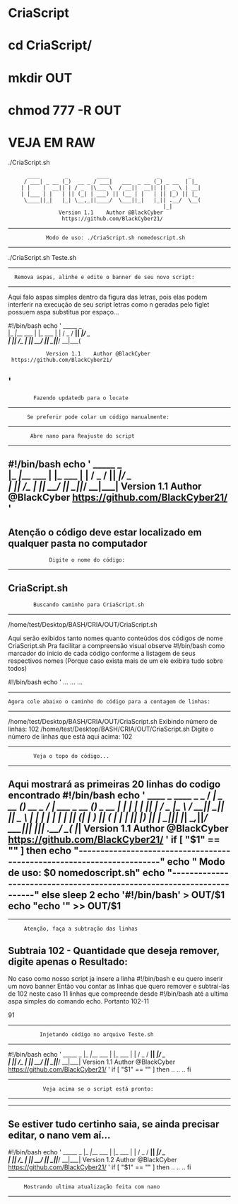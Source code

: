 # CriaScript

# cd CriaScript/
# mkdir OUT
# chmod 777 -R OUT

# VEJA EM RAW

./CriaScript.sh 

		  ____        _         ____               _         _
		 / ___| _ __ (_)  __ _ / ___|   ___  _ __ (_) _ __  | |_
		| |    |  __|| | / _  |\___ \  / __||  __|| ||  _ \ | __|
		| |___ | |   | || (_| | ___) || (__ | |   | || |_) || |_
		 \____||_|   |_| \__,_||____/  \___||_|   |_|| .__/  \__(
		                                             |_|
            		Version 1.1    Author @BlackCyber
			         https://github.com/BlackCyber21/

----------------------------------------------------------------------
		        Modo de uso: ./CriaScript.sh nomedoscript.sh
----------------------------------------------------------------------

./CriaScript.sh Teste.sh

---------------------------------------------------------------------
      Remova aspas, alinhe e edite o banner de seu novo script: 
----------------------------------------------------------------------
Aqui falo aspas simples dentro da figura das letras, pois elas podem interferir na execução de seu script
letras como n geradas pelo figlet possuem aspa substitua por espaço...

#!/bin/bash
echo '
                 _____           _        
                |_   _|___  ___ | |_  ___ 
                  | | / _ \/ __|| __|/ _ \
                  | ||  __/\__ \| |_|  __/
                  |_| \___||___/ \__|\___(

            	Version 1.1    Author @BlackCyber
     https://github.com/BlackCyber21/
'
----------------------------------------------------------------------
		    Fazendo updatedb para o locate
----------------------------------------------------------------------
	      Se preferir pode colar um código manualmente: 
----------------------------------------------------------------------
		   Abre nano para Reajuste do script		   
-----------------------------------------------------------------------------------
#!/bin/bash
echo '
                 _____           _        
                |_   _|___  ___ | |_  ___ 
                  | | / _ \/ __|| __|/ _ \
                  | ||  __/\__ \| |_|  __/
                  |_| \___||___/ \__|\___|
              Version 1.1    Author @BlackCyber
              https://github.com/BlackCyber21/
'
-----------------------------------------------------------------------------------
   Atenção o código deve estar localizado em qualquer pasta no computador
-----------------------------------------------------------------------------------
		         Digite o nome do código: 
---------------------------------------------------------------------------------
CriaScript.sh
----------------------------------------------------------------------
			Buscando caminho para CriaScript.sh
----------------------------------------------------------------------
/home/test/Desktop/BASH/CRIA/OUT/CriaScript.sh

Aqui serão exibidos tanto nomes quanto conteúdos dos códigos de nome CriaScript.sh
Pra facilitar a compreensão visual observe #!/bin/bash como marcador do inicio de 
cada código conforme a listagem de seus respectivos nomes (Porque caso exista mais de
um ele exibira tudo sobre todos)

#!/bin/bash
echo '
...
...
...

------------------------------------------------------------------------------
	Agora cole abaixo o caminho do código para a contagem de linhas: 
------------------------------------------------------------------------------
/home/test/Desktop/BASH/CRIA/OUT/CriaScript.sh
			Exibindo número de linhas: 
102 /home/test/Desktop/BASH/CRIA/OUT/CriaScript.sh
		Digite o número de linhas que está aqui acima: 
102

----------------------------------------------------------------------
			Veja o topo do código...
----------------------------------------------------------------------
Aqui mostrará as primeiras 20 linhas do codigo encontrado
#!/bin/bash
echo '
		  ____        _         ____               _         _
		 / ___| _ __ (_)  __ _ / ___|   ___  _ __ (_) _ __  | |_
		| |    |  __|| | / _  |\___ \  / __||  __|| ||  _ \ | __|
		| |___ | |   | || (_| | ___) || (__ | |   | || |_) || |_
		 \____||_|   |_| \__,_||____/  \___||_|   |_|| .__/  \__(
		                                             |_|
            		Version 1.1    Author @BlackCyber
			https://github.com/BlackCyber21/
'
if [ "$1" == "" ]
then
echo "----------------------------------------------------------------------"
echo "		       Modo de uso: $0 nomedoscript.sh"
echo "----------------------------------------------------------------------"
else
sleep 2
echo '#!/bin/bash' > OUT/$1
echo "echo '" >> OUT/$1
-------------------------------------

-----------------------------------------------------------------------------
		 Atenção, faça a subtração das linhas
Subtraia 102 - Quantidade que deseja remover, digite apenas o Resultado: 
-----------------------------------------------------------------------------
No caso como nosso script ja insere a linha #!/bin/bash e eu quero inserir um novo banner
Então vou contar as linhas que quero remover e subtrai-las de 102
neste caso 11 linhas que compreende desde #!/bin/bash até a ultima aspa simples do comando echo.
Portanto 102-11

91

----------------------------------------------------------------------
		      Injetando código no arquivo Teste.sh
----------------------------------------------------------------------

#!/bin/bash
echo '
		 _____           _
		|_   _|___  ___ | |_  ___
		  | | / _ \/ __|| __|/ _ \
		  | ||  __/\__ \| |_|  __/
		  |_| \___||___/ \__|\___|
              Version 1.1    Author @BlackCyber
              https://github.com/BlackCyber21/
'
if [ "$1" == "" ]
then
..
..
..
fi

----------------------------------------------------------------------
		       Veja acima se o script está pronto: 
----------------------------------------------------------------------
----------------------------------------------------------------------
Se estiver tudo certinho saia, se ainda precisar editar, o nano vem aí...
---------------------------------------------------------------------
#!/bin/bash
echo '
		 _____           _
		|_   _|___  ___ | |_  ___
		  | | / _ \/ __|| __|/ _ \
		  | ||  __/\__ \| |_|  __/
		  |_| \___||___/ \__|\___|
              Version 1.2    Author @BlackCyber
              https://github.com/BlackCyber21/
'
if [ "$1" == "" ]
then
..
..
..
fi

----------------------------------------------------------------------
		 Mostrando ultima atualização feita com nano
----------------------------------------------------------------------
